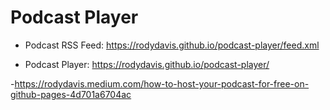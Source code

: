 # Podcast Player

- Podcast RSS Feed: https://rodydavis.github.io/podcast-player/feed.xml

- Podcast Player: https://rodydavis.github.io/podcast-player/

-https://rodydavis.medium.com/how-to-host-your-podcast-for-free-on-github-pages-4d701a6704ac
